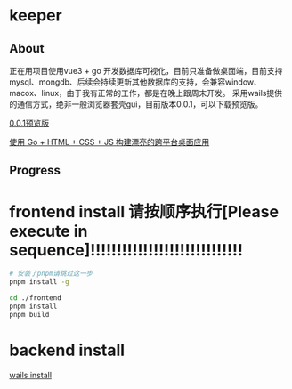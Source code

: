 
# keeper

## About
正在用项目使用vue3 + go 开发数据库可视化，目前只准备做桌面端，目前支持mysql、mongdb、后续会持续更新其他数据库的支持，会兼容window、macox、linux，由于我有正常的工作，都是在晚上跟周末开发。
采用wails提供的通信方式，绝非一般浏览器套壳gui，目前版本0.0.1，可以下载预览版。

[0.0.1预览版](https://github.com/tiyongliu/keeper/releases/tag/v0.0.1-demo)

[使用 Go + HTML + CSS + JS 构建漂亮的跨平台桌面应用](https://wails.io/zh-Hans/#)

## Progress

# frontend install 请按顺序执行[Please execute in sequence]!!!!!!!!!!!!!!!!!!!!!!!!!!!!!
```sh
# 安装了pnpm请跳过这一步
pnpm install -g  

cd ./frontend
pnpm install
pnpm build
```

# backend install
[wails install](https://wails.io/zh-Hans/docs/gettingstarted/installation)